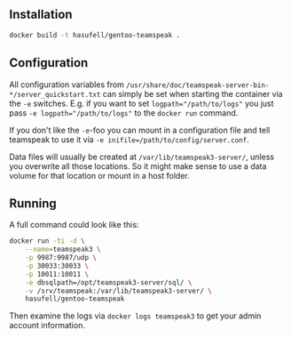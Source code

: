 ## Installation

```sh
docker build -t hasufell/gentoo-teamspeak .
```

## Configuration

All configuration variables from
`/usr/share/doc/teamspeak-server-bin-*/server_quickstart.txt`
can simply be set when starting the container via the `-e` switches. E.g.
if you want to set `logpath="/path/to/logs"` you just pass
`-e logpath="/path/to/logs"` to the `docker run` command.

If you don't like the `-e`-foo you can mount in a configuration file
and tell teamspeak to use it via `-e inifile=/path/to/config/server.conf`.

Data files will usually be created at `/var/lib/teamspeak3-server/`, unless
you overwrite all those locations. So it might make sense to use a data volume
for that location or mount in a host folder.

## Running

A full command could look like this:

```sh
docker run -ti -d \
	--name=teamspeak3 \
	-p 9987:9987/udp \
	-p 30033:30033 \
	-p 10011:10011 \
	-e dbsqlpath=/opt/teamspeak3-server/sql/ \
	-v /srv/teamspeak:/var/lib/teamspeak3-server/ \
	hasufell/gentoo-teamspeak
```

Then examine the logs via `docker logs teamspeak3` to get your admin account
information.
